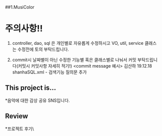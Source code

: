 
##1.MusiColor

# 주의사항!!

1. controller, dao, sql 은 개인별로 자유롭게 수정하시고
   VO, util, service 클래스는 수정전에 토의 부탁드립니다.

2. commit시 날짜별이 아닌 수정한 기능별 혹은 클래스별로 나눠서 커밋 부탁드립니다(커밋시 커밋사항 자세히 적기!)
   <commit message 예시>
   김산하 19.12.18 shanhaSQL.xml - 검색기능 질의문 추가


## This project is...

*음악에 대한 감상 공유 SNS입니다.

## Review

*프로젝트 후기\
